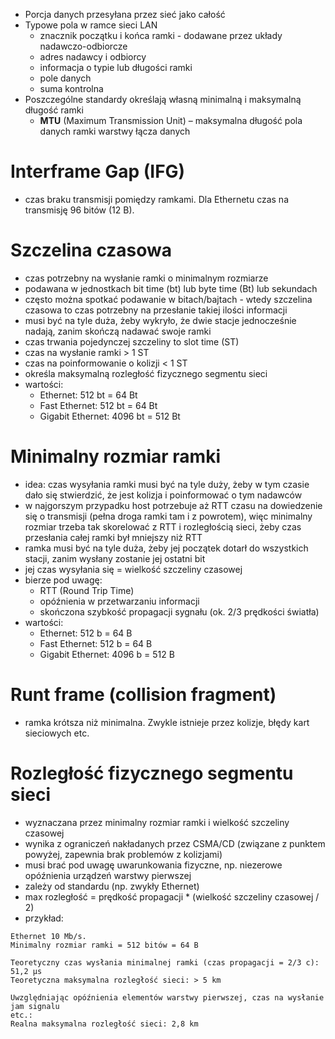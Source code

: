 - Porcja danych przesyłana przez sieć jako całość
- Typowe pola w ramce sieci LAN
	- znacznik początku i końca ramki - dodawane przez układy nadawczo-odbiorcze
	- adres nadawcy i odbiorcy
	- informacja o typie lub długości ramki
	- pole danych
	- suma kontrolna
- Poszczególne standardy określają własną minimalną i maksymalną długość ramki
	- **MTU** (Maximum Transmission Unit) – maksymalna długość pola danych ramki warstwy łącza danych
# Interframe Gap (IFG)

 - czas braku transmisji pomiędzy ramkami. Dla Ethernetu czas na transmisję 96 bitów (12 B).
# Szczelina czasowa

- czas potrzebny na wysłanie ramki o minimalnym rozmiarze
- podawana w jednostkach bit time (bt) lub byte time (Bt) lub sekundach
- często można spotkać podawanie w bitach/bajtach - wtedy szczelina czasowa to czas potrzebny na przesłanie takiej ilości informacji
- musi być na tyle duża, żeby wykryło, że dwie stacje jednocześnie nadają, zanim skończą nadawać swoje ramki
- czas trwania pojedynczej szczeliny to slot time (ST)
- czas na wysłanie ramki > 1 ST
- czas na poinformowanie o kolizji < 1 ST
- określa maksymalną rozległość fizycznego segmentu sieci
- wartości:
	- Ethernet: 512 bt = 64 Bt
	- Fast Ethernet: 512 bt = 64 Bt
	- Gigabit Ethernet: 4096 bt = 512 Bt
# Minimalny rozmiar ramki

- idea: czas wysyłania ramki musi być na tyle duży, żeby w tym czasie dało się stwierdzić, że jest kolizja i poinformować o tym nadawców
- w najgorszym przypadku host potrzebuje aż RTT czasu na dowiedzenie się o transmisji (pełna droga ramki tam i z powrotem), więc minimalny rozmiar trzeba tak skorelować z RTT i rozległością sieci, żeby czas przesłania całej ramki był mniejszy niż RTT
- ramka musi być na tyle duża, żeby jej początek dotarł do wszystkich stacji, zanim wysłany zostanie jej ostatni bit
- jej czas wysyłania się = wielkość szczeliny czasowej
- bierze pod uwagę:
	- RTT (Round Trip Time)
	- opóźnienia w przetwarzaniu informacji
	- skończona szybkość propagacji sygnału (ok. 2/3 prędkości światła)
- wartości:
	- Ethernet: 512 b = 64 B
	- Fast Ethernet: 512 b = 64 B
	- Gigabit Ethernet: 4096 b = 512 B
# Runt frame (collision fragment)

- ramka krótsza niż minimalna. Zwykle istnieje przez kolizje, błędy kart sieciowych etc.

# Rozległość fizycznego segmentu sieci
- wyznaczana przez minimalny rozmiar ramki i wielkość szczeliny czasowej
- wynika z ograniczeń nakładanych przez CSMA/CD (związane z punktem powyżej, zapewnia brak problemów z kolizjami)
- musi brać pod uwagę uwarunkowania fizyczne, np. niezerowe opóźnienia urządzeń warstwy pierwszej
- zależy od standardu (np. zwykły Ethernet)
- max rozległość = prędkość propagacji * (wielkość szczeliny czasowej / 2)
- przykład:

```
Ethernet 10 Mb/s.
Minimalny rozmiar ramki = 512 bitów = 64 B

Teoretyczny czas wysłania minimalnej ramki (czas propagacji = 2/3 c): 51,2 μs
Teoretyczna maksymalna rozległość sieci: > 5 km

Uwzględniając opóźnienia elementów warstwy pierwszej, czas na wysłanie jam signalu
etc.:
Realna maksymalna rozległość sieci: 2,8 km
```